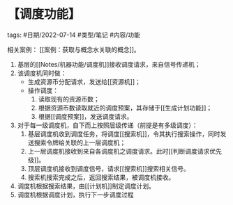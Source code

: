 # 【调度功能】

tags: #日期/2022-07-14 #类型/笔记 #内容/功能 

相关案例： [[案例：获取与概念水关联的概念]]。

1. 基层的[[Notes/机器功能/调度机]]接收调度请求，来自信号传递机；
2. 该调度机同时做：
	- 生成资源币分配请求，发送给[[资源机]]；
	- 操作调度：
		1. 读取现有的资源币数；
		2. 根据资源币数读取就近的调度预案，其存储于[[生成计划功能]]；
		3. 根据[[调度预案]]，发送调度请求。
4. 对于每一级调度机，自下而上按照层级传递（前提是有多级调度）：
	1. 基层调度机收到调度任务，将调度[[搜索机]]，令其执行搜索操作，同时发送搜索令牌给关联的上一层调度机；
	2. 上一层调度机接收到来自各调度机之调度请求。此时[[判断调度请求优先级]]。
	3. 顶层调度机接收到调度信号，请求[[搜索机]]搜索相关信号。
	4. 搜索机搜索完成之后，返回搜索结果，被调度机接收。
2. 调度机根据搜索结果，由[[计划机]]制定调度计划。
3. 调度机根据调度计划，执行下一步调度过程

